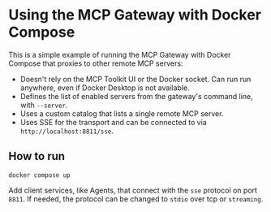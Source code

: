 # Using the MCP Gateway with Docker Compose

This is a simple example of running the MCP Gateway with Docker Compose that proxies to other remote MCP servers:

+ Doesn't rely on the MCP Toolkit UI or the Docker socket. Can run run anywhere, even if Docker Desktop is not available.
+ Defines the list of enabled servers from the gateway's command line, with `--server`.
+ Uses a custom catalog that lists a single remote MCP server.
+ Uses SSE for the transport and can be connected to via `http://localhost:8811/sse`.

## How to run

```console
docker compose up
```

Add client services, like Agents, that connect with the `sse` protocol on port `8811`.
If needed, the protocol can be changed to `stdio` over tcp or `streaming`.
